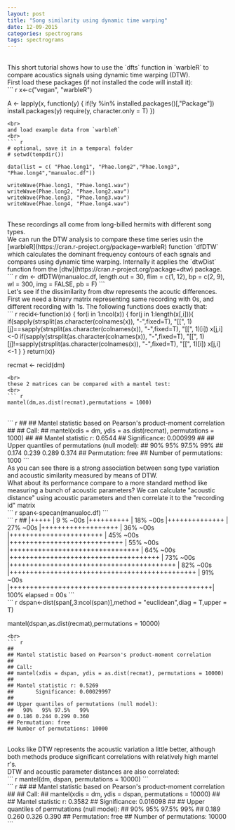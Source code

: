 ```yaml
---
layout: post
title: "Song similarity using dynamic time warping"
date: 12-09-2015
categories: spectrograms
tags: spectrograms
---
```

<br>
This short tutorial shows how to use the `dfts` function in `warbleR` to compare acoustics signals using dynamic time warping (DTW).
<br>
First load these packages (if not installed the code will install it):
<br>
``` r
x<-c("vegan", "warbleR")

A <- lapply(x, function(y) {
  if(!y %in% installed.packages()[,"Package"])  install.packages(y)
require(y, character.only = T)
  })
```
<br>
and load example data from `warbleR`
<br>
``` r
# optional, save it in a temporal folder
# setwd(tempdir())
 
data(list = c( "Phae.long1", "Phae.long2","Phae.long3", "Phae.long4","manualoc.df"))

writeWave(Phae.long1, "Phae.long1.wav")
writeWave(Phae.long2, "Phae.long2.wav")
writeWave(Phae.long3, "Phae.long3.wav") 
writeWave(Phae.long4, "Phae.long4.wav")
```
<br>
These recordings all come from long-billed hermits with different song types.
<br>
We can run the DTW analysis to compare these time series usin the [warbleR](https://cran.r-project.org/package=warbleR) function `dfDTW` which calculates the dominant frequency contours of each sgnals and compares using dynamic time warping. Internally it applies the `dtwDist` function from the [dtw](https://cran.r-project.org/package=dtw) package.
<br>
``` r
dm <- dfDTW(manualoc.df, length.out = 30, flim = c(1, 12), bp = c(2, 9), wl = 300, img = FALSE, pb = F)
```
<br>
Let's see if the dissimilarity from dtw represents the acoutic differences. First we need a binary matrix representing same recording with 0s, and different recording with 1s. The following functions does exactly that:
<br>
``` r
recid<-function(x) {
  for(i in 1:ncol(x))
  {
    for(j in 1:length(x[,i])){
      if(sapply(strsplit(as.character(colnames(x)), "-",fixed=T), "[[", 1)[j]==sapply(strsplit(as.character(colnames(x)), "-",fixed=T), "[[", 1)[i]) x[j,i]<-0
      if(sapply(strsplit(as.character(colnames(x)), "-",fixed=T), "[[", 1)[j]!=sapply(strsplit(as.character(colnames(x)), "-",fixed=T), "[[", 1)[i]) x[j,i]<-1      
    }
  }
  return(x)}

recmat <- recid(dm)
```
<br>
these 2 matrices can be compared with a mantel test:
<br>
``` r
mantel(dm,as.dist(recmat),permutations = 1000)
```
<br>
``` r
## 
## Mantel statistic based on Pearson's product-moment correlation 
## 
## Call:
## mantel(xdis = dm, ydis = as.dist(recmat), permutations = 1000) 
## 
## Mantel statistic r: 0.6544 
##       Significance: 0.000999 
## 
## Upper quantiles of permutations (null model):
##   90%   95% 97.5%   99% 
## 0.174 0.239 0.289 0.374 
## Permutation: free
## Number of permutations: 1000
```
<br>
As you can see there is a strong association between song type variation and acoustic similarity measured by means of DTW.
<br>
What about its performance compare to a more standard method like measuring a bunch of acoustic parameters? 
We can calculate "acoustic distance" using acoustic parameters and then correlate it to the "recording id" matrix
<br>
``` r
span<-specan(manualoc.df)
```
<br>
``` r
## 
   |+++++                                             | 9 % ~00s          
   |++++++++++                                        | 18% ~00s          
   |++++++++++++++                                    | 27% ~00s          
   |+++++++++++++++++++                               | 36% ~00s          
   |+++++++++++++++++++++++                           | 45% ~00s          
   |++++++++++++++++++++++++++++                      | 55% ~00s          
   |++++++++++++++++++++++++++++++++                  | 64% ~00s          
   |+++++++++++++++++++++++++++++++++++++             | 73% ~00s          
   |+++++++++++++++++++++++++++++++++++++++++         | 82% ~00s          
   |++++++++++++++++++++++++++++++++++++++++++++++    | 91% ~00s          
   |++++++++++++++++++++++++++++++++++++++++++++++++++| 100% elapsed = 00s
```
<br>
``` r
dspan<-dist(span[,3:ncol(span)],method = "euclidean",diag = T,upper = T)

mantel(dspan,as.dist(recmat),permutations = 10000)
```
<br>
``` r
## 
## Mantel statistic based on Pearson's product-moment correlation 
## 
## Call:
## mantel(xdis = dspan, ydis = as.dist(recmat), permutations = 10000) 
## 
## Mantel statistic r: 0.5269 
##       Significance: 0.00029997 
## 
## Upper quantiles of permutations (null model):
##   90%   95% 97.5%   99% 
## 0.186 0.244 0.299 0.360 
## Permutation: free
## Number of permutations: 10000
```
<br>
Looks like DTW represents the acoustic variation a little better, although both methods produce significant correlations with relatively high  mantel r's.
<br>
DTW and acoustic parameter distances are also correlated:
<br>
``` r
mantel(dm, dspan, permutations = 10000)
```
<br>
``` r
## 
## Mantel statistic based on Pearson's product-moment correlation 
## 
## Call:
## mantel(xdis = dm, ydis = dspan, permutations = 10000) 
## 
## Mantel statistic r: 0.3582 
##       Significance: 0.016098 
## 
## Upper quantiles of permutations (null model):
##   90%   95% 97.5%   99% 
## 0.189 0.260 0.326 0.390 
## Permutation: free
## Number of permutations: 10000
```
<br>

